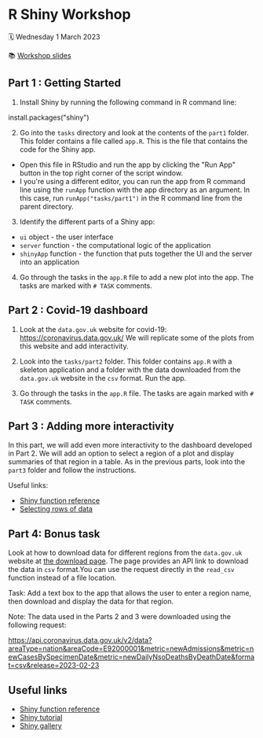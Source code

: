 # R Shiny Workshop
:spiral_calendar: Wednesday 1 March 2023

:books: [Workshop slides](https://hackmd.io/@evelina/shiny-slides#/)

## Part 1 : Getting Started

1. Install Shiny by running the following command in R command line:

  install.packages("shiny")

2. Go into the `tasks` directory and look at the contents of the `part1` folder. This folder contains a file called `app.R`. This is the file that contains the code for the Shiny app. 
  - Open this file in RStudio and run the app by clicking the "Run App" button in the top right corner of the script window.
  - I you're using a different editor, you can run the app from R command line using the `runApp` function with the app directory as an argument. In this case, run `runApp("tasks/part1")` in the R command line from the parent directory.

3. Identify the different parts of a Shiny app:
  - `ui` object - the  user interface
  - `server` function - the computational logic of the application
  - `shinyApp` function - the function that puts together the UI and the server into an application

4. Go through the tasks in the `app.R` file to add a new plot into the app. The tasks are marked with `# TASK` comments.

## Part 2 : Covid-19 dashboard

1. Look at the `data.gov.uk` website for covid-19: https://coronavirus.data.gov.uk/
  We will replicate some of the plots from this website and add interactivity.

2. Look into the `tasks/part2` folder. This folder contains `app.R` with a skeleton application and a folder with the data downloaded from the `data.gov.uk` website in the `csv` format. Run the app.

3. Go through the tasks in the `app.R` file. The tasks are again marked with `# TASK` comments.

## Part 3 : Adding more interactivity 

In this part, we will add even more interactivity to the dashboard developed in Part 2. We will add an option to select a region of a plot and display summaries of that region in a table. As in the previous parts, look into the `part3` folder and follow the instructions.

Useful links:
- [Shiny function reference](https://shiny.rstudio.com/reference/shiny/1.7.4/)
- [Selecting rows of data](https://shiny.rstudio.com/articles/selecting-rows-of-data.html)

## Part 4: Bonus task

Look at how to download data for different regions from the `data.gov.uk` website at [the download page](https://coronavirus.data.gov.uk/details/download). The page provides an API link to download the data in `csv` format.You can use the request directly in the `read_csv` function instead of a file location. 

Task: Add a text box to the app that allows the user to enter a region name, then download and display the data for that region. 

Note: The data used in the Parts 2 and 3 were downloaded using the following request:

  https://api.coronavirus.data.gov.uk/v2/data?areaType=nation&areaCode=E92000001&metric=newAdmissions&metric=newCasesBySpecimenDate&metric=newDailyNsoDeathsByDeathDate&format=csv&release=2023-02-23


## Useful links

- [Shiny function reference](https://shiny.rstudio.com/reference/shiny/1.7.4/)
- [Shiny tutorial](https://shiny.rstudio.com/tutorial/)
- [Shiny gallery](https://shiny.rstudio.com/gallery/)


